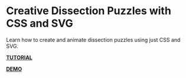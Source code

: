 # Creative Dissection Puzzles with CSS and SVG

Learn how to create and animate dissection puzzles using just CSS and SVG.

[**TUTORIAL**](https://ewebdesign.com/creative-dissection-puzzles-css-svg/)

[**DEMO**](http://lmgonzalves.github.io/dissection-puzzles/)
